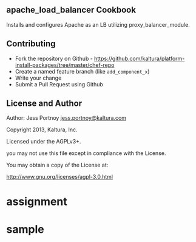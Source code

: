 ## apache_load_balancer Cookbook

Installs and configures Apache as an LB utilizing proxy_balancer_module.


## Contributing

* Fork the repository on Github - https://github.com/kaltura/platform-install-packages/tree/master/chef-repo
* Create a named feature branch (like `add_component_x`)
* Write your change
* Submit a Pull Request using Github

## License and Author

Author: Jess Portnoy <jess.portnoy@kaltura.com> 

Copyright 2013, Kaltura, Inc.

Licensed under the AGPLv3+.
 
you may not use this file except in compliance with the License.

You may obtain a copy of the License at:

http://www.gnu.org/licenses/agpl-3.0.html
# assignment
# sample
